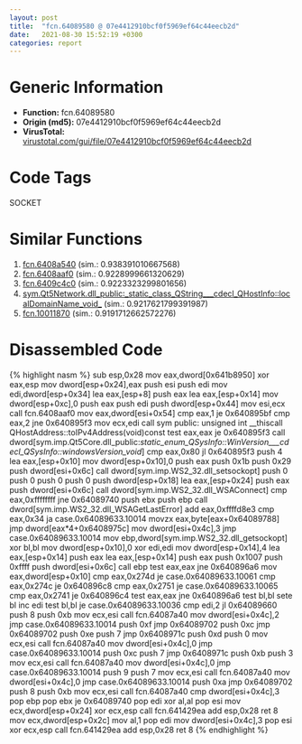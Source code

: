 ```yaml
---
layout: post
title:  "fcn.64089580 @ 07e4412910bcf0f5969ef64c44eecb2d"
date:   2021-08-30 15:52:19 +0300
categories: report
---
```


# Generic Information
- **Function:** fcn.64089580
- **Origin (md5):** 07e4412910bcf0f5969ef64c44eecb2d
- **VirusTotal:** [virustotal.com/gui/file/07e4412910bcf0f5969ef64c44eecb2d][virustotal_ref]

# Code Tags
<span class="tag" id="SOCKET">SOCKET</span>


# Similar Functions

1. [fcn.6408a540][similar_1_ref] (sim.: 0.938391010667568)
2. [fcn.6408aaf0][similar_2_ref] (sim.: 0.9228999661320629)
3. [fcn.6409c4c0][similar_3_ref] (sim.: 0.9223323299801656)
4. [sym.Qt5Network.dll\_public꞉\_static\_class\_QString\_\_\_cdecl\_QHostInfo꞉꞉localDomainName\_void\_][similar_4_ref] (sim.: 0.9217621799391987)
5. [fcn.10011870][similar_5_ref] (sim.: 0.9191712662572276)


# Disassembled Code

{% highlight nasm %}
sub esp,0x28
mov eax,dword[0x641b8950]
xor eax,esp
mov dword[esp+0x24],eax
push esi
push edi
mov edi,dword[esp+0x34]
lea eax,[esp+8]
push eax
lea eax,[esp+0x14]
mov dword[esp+0xc],0
push eax
push edi
push dword[esp+0x44]
mov esi,ecx
call fcn.6408aaf0
mov eax,dword[esi+0x54]
cmp eax,1
je 0x640895bf
cmp eax,2
jne 0x640895f3
mov ecx,edi
call sym public: unsigned int __thiscall QHostAddress::toIPv4Address(void)const
test eax,eax
je 0x640895f3
call dword[sym.imp.Qt5Core.dll_public:_static_enum_QSysInfo::WinVersion___cdecl_QSysInfo::windowsVersion_void_]
cmp eax,0x80
jl 0x640895f3
push 4
lea eax,[esp+0x10]
mov dword[esp+0x10],0
push eax
push 0x1b
push 0x29
push dword[esi+0x6c]
call dword[sym.imp.WS2_32.dll_setsockopt]
push 0
push 0
push 0
push 0
push dword[esp+0x18]
lea eax,[esp+0x24]
push eax
push dword[esi+0x6c]
call dword[sym.imp.WS2_32.dll_WSAConnect]
cmp eax,0xffffffff
jne 0x64089740
push ebx
push ebp
call dword[sym.imp.WS2_32.dll_WSAGetLastError]
add eax,0xffffd8e3
cmp eax,0x34
ja case.0x64089633.10014
movzx eax,byte[eax+0x64089788]
jmp dword[eax*4+0x6408975c]
mov dword[esi+0x4c],3
jmp case.0x64089633.10014
mov ebp,dword[sym.imp.WS2_32.dll_getsockopt]
xor bl,bl
mov dword[esp+0x10],0
xor edi,edi
mov dword[esp+0x14],4
lea eax,[esp+0x14]
push eax
lea eax,[esp+0x14]
push eax
push 0x1007
push 0xffff
push dword[esi+0x6c]
call ebp
test eax,eax
jne 0x640896a6
mov eax,dword[esp+0x10]
cmp eax,0x274d
je case.0x64089633.10061
cmp eax,0x274c
je 0x640896c8
cmp eax,0x2751
je case.0x64089633.10065
cmp eax,0x2741
je 0x640896c4
test eax,eax
jne 0x640896a6
test bl,bl
sete bl
inc edi
test bl,bl
je case.0x64089633.10036
cmp edi,2
jl 0x64089660
push 8
push 0xb
mov ecx,esi
call fcn.64087a40
mov dword[esi+0x4c],2
jmp case.0x64089633.10014
push 0xf
jmp 0x64089702
push 0xc
jmp 0x64089702
push 0xe
push 7
jmp 0x6408971c
push 0xd
push 0
mov ecx,esi
call fcn.64087a40
mov dword[esi+0x4c],0
jmp case.0x64089633.10014
push 0xc
push 7
jmp 0x6408971c
push 0xb
push 3
mov ecx,esi
call fcn.64087a40
mov dword[esi+0x4c],0
jmp case.0x64089633.10014
push 9
push 7
mov ecx,esi
call fcn.64087a40
mov dword[esi+0x4c],0
jmp case.0x64089633.10014
push 0xa
jmp 0x64089702
push 8
push 0xb
mov ecx,esi
call fcn.64087a40
cmp dword[esi+0x4c],3
pop ebp
pop ebx
je 0x64089740
pop edi
xor al,al
pop esi
mov ecx,dword[esp+0x24]
xor ecx,esp
call fcn.641429ea
add esp,0x28
ret 8
mov ecx,dword[esp+0x2c]
mov al,1
pop edi
mov dword[esi+0x4c],3
pop esi
xor ecx,esp
call fcn.641429ea
add esp,0x28
ret 8
{% endhighlight %}


[similar_1_ref]: /report/fcn.6408a540@07e4412910bcf0f5969ef64c44eecb2d
[similar_2_ref]: /report/fcn.6408aaf0@07e4412910bcf0f5969ef64c44eecb2d
[similar_3_ref]: /report/fcn.6409c4c0@07e4412910bcf0f5969ef64c44eecb2d
[similar_4_ref]: /report/sym.Qt5Network.dll_public꞉_static_class_QString___cdecl_QHostInfo꞉꞉localDomainName_void_@07e4412910bcf0f5969ef64c44eecb2d
[similar_5_ref]: /report/fcn.10011870@4c3818fdf32d89a09257dbc9d3e142ea
[virustotal_ref]: https://www.virustotal.com/gui/file/07e4412910bcf0f5969ef64c44eecb2d